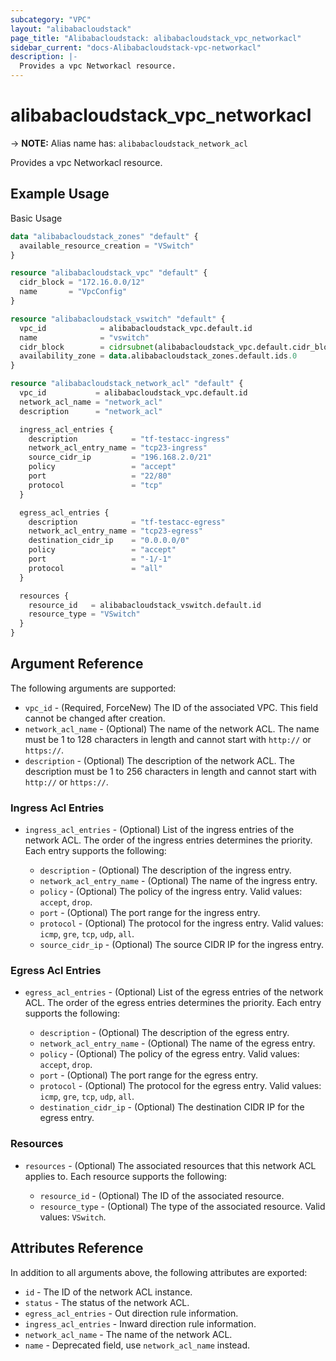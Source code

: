 ```yaml
---
subcategory: "VPC"
layout: "alibabacloudstack"
page_title: "Alibabacloudstack: alibabacloudstack_vpc_networkacl"
sidebar_current: "docs-Alibabacloudstack-vpc-networkacl"
description: |- 
  Provides a vpc Networkacl resource.
---
```


# alibabacloudstack_vpc_networkacl
-> **NOTE:** Alias name has: `alibabacloudstack_network_acl`

Provides a vpc Networkacl resource.

## Example Usage

Basic Usage

```terraform
data "alibabacloudstack_zones" "default" {
  available_resource_creation = "VSwitch"
}

resource "alibabacloudstack_vpc" "default" {
  cidr_block = "172.16.0.0/12"
  name       = "VpcConfig"
}

resource "alibabacloudstack_vswitch" "default" {
  vpc_id            = alibabacloudstack_vpc.default.id
  name              = "vswitch"
  cidr_block        = cidrsubnet(alibabacloudstack_vpc.default.cidr_block, 4, 4)
  availability_zone = data.alibabacloudstack_zones.default.ids.0
}

resource "alibabacloudstack_network_acl" "default" {
  vpc_id           = alibabacloudstack_vpc.default.id
  network_acl_name = "network_acl"
  description      = "network_acl"

  ingress_acl_entries {
    description            = "tf-testacc-ingress"
    network_acl_entry_name = "tcp23-ingress"
    source_cidr_ip         = "196.168.2.0/21"
    policy                 = "accept"
    port                   = "22/80"
    protocol               = "tcp"
  }

  egress_acl_entries {
    description            = "tf-testacc-egress"
    network_acl_entry_name = "tcp23-egress"
    destination_cidr_ip    = "0.0.0.0/0"
    policy                 = "accept"
    port                   = "-1/-1"
    protocol               = "all"
  }

  resources {
    resource_id   = alibabacloudstack_vswitch.default.id
    resource_type = "VSwitch"
  }
}
```

## Argument Reference

The following arguments are supported:

* `vpc_id` - (Required, ForceNew) The ID of the associated VPC. This field cannot be changed after creation.
* `network_acl_name` - (Optional) The name of the network ACL. The name must be 1 to 128 characters in length and cannot start with `http://` or `https://`.
* `description` - (Optional) The description of the network ACL. The description must be 1 to 256 characters in length and cannot start with `http://` or `https://`.

### Ingress Acl Entries

* `ingress_acl_entries` - (Optional) List of the ingress entries of the network ACL. The order of the ingress entries determines the priority. Each entry supports the following:
  
  * `description` - (Optional) The description of the ingress entry.
  * `network_acl_entry_name` - (Optional) The name of the ingress entry.
  * `policy` - (Optional) The policy of the ingress entry. Valid values: `accept`, `drop`.
  * `port` - (Optional) The port range for the ingress entry.
  * `protocol` - (Optional) The protocol for the ingress entry. Valid values: `icmp`, `gre`, `tcp`, `udp`, `all`.
  * `source_cidr_ip` - (Optional) The source CIDR IP for the ingress entry.

### Egress Acl Entries

* `egress_acl_entries` - (Optional) List of the egress entries of the network ACL. The order of the egress entries determines the priority. Each entry supports the following:
  
  * `description` - (Optional) The description of the egress entry.
  * `network_acl_entry_name` - (Optional) The name of the egress entry.
  * `policy` - (Optional) The policy of the egress entry. Valid values: `accept`, `drop`.
  * `port` - (Optional) The port range for the egress entry.
  * `protocol` - (Optional) The protocol for the egress entry. Valid values: `icmp`, `gre`, `tcp`, `udp`, `all`.
  * `destination_cidr_ip` - (Optional) The destination CIDR IP for the egress entry.

### Resources

* `resources` - (Optional) The associated resources that this network ACL applies to. Each resource supports the following:
  
  * `resource_id` - (Optional) The ID of the associated resource.
  * `resource_type` - (Optional) The type of the associated resource. Valid values: `VSwitch`.

## Attributes Reference

In addition to all arguments above, the following attributes are exported:

* `id` - The ID of the network ACL instance.
* `status` - The status of the network ACL.
* `egress_acl_entries` - Out direction rule information.
* `ingress_acl_entries` - Inward direction rule information.
* `network_acl_name` - The name of the network ACL.
* `name` - Deprecated field, use `network_acl_name` instead.
